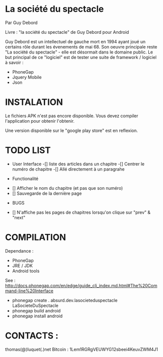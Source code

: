La société du spectacle
=======================

Par Guy Debord

Livre : "la société du spectacle" de Guy Debord pour Android

Guy Debord est un intellectuel de gauche mort en 1994 ayant joué un certains rôle durant les évenements de mai 68.
Son oeuvre principale reste "La société du spectacle" - elle est désormait dans le domaine public.
Le but principal de ce "logiciel" est de tester une suite de framework / logiciel à savoir :

* PhoneGap
* Jquery Mobile
* Json

INSTALATION 
===========
Le fichiers APK n'est pas encore disponible.
Vous devez compiler l'application pour obtenir l'obtenir.

Une version disponible sur le "google play store" est en reflexion.

TODO LIST 
=========

* User Interface
-[] liste des articles dans un chapitre
-[] Centrer le numéro de chapitre
-[] Allé directement à un paragrahe

* Functionalité
- [] Afficher le nom du chapitre (et pas que son numéro)
- [] Sauvegarde de la dernière page

* BUGS
- [] N'affiche pas les pages de chapitres lorsqu'on clique sur "prev" & "next" 

COMPILATION
============

Dependance :
* PhoneGap
* JRE / JDK
* Android tools

See : 
http://docs.phonegap.com/en/edge/guide_cli_index.md.html#The%20Command-line%20Interface


* phonegap create . absurd.dev.lasocieteduspectacle LaSocieteDuSpectacle
* phonegap build android
* phonegap install android




CONTACTS :
==========
thomas(@)luquet(.)net
Bitcoin : 1Lem1RGRgVEUWYG12sbeei4KeuvZWM4J1